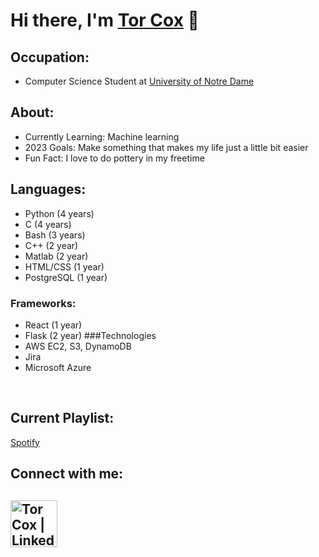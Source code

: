 # Hi there, I'm [Tor Cox][LinkedIn] 👋

## Occupation:
- Computer Science Student at [University of Notre Dame][nd] <br />

## About:
- Currently Learning: Machine learning
- 2023 Goals: Make something that makes my life just a little bit easier
- Fun Fact: I love to do pottery in my freetime

## Languages:
- Python (4 years)
- C (4 years)
- Bash (3 years)
- C++ (2 year)
- Matlab (2 year)
- HTML/CSS (1 year)
- PostgreSQL (1 year)
### Frameworks:
- React (1 year)
- Flask (2 year)
###Technologies
- AWS EC2, S3, DynamoDB
- Jira
- Microsoft Azure
<br />

## Current Playlist:
[Spotify]

## Connect with me:  
[<img align="left" alt="Tor Cox | LinkedIn" width="75px" src="https://upload.wikimedia.org/wikipedia/commons/8/80/LinkedIn_Logo_2013.svg" />][linkedin]
<br />
---
[nd]: https://www.nd.edu/
[linkedin]: https://linkedin.com/in/tor-iv
[Spotify]: https://open.spotify.com/playlist/5I5LITTuZAJtfH1IfR3qfP?si=db422729f8d1438b

